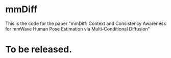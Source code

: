 # mmDiff
This is the code for the paper "mmDiff: Context and Consistency Awareness for mmWave Human Pose Estimation via Multi-Conditional Diffusion"

# To be released.
